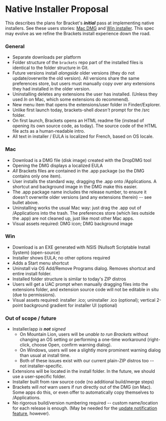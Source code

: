 # Native Installer Proposal

This describes the plans for Bracket's _**initial**_ pass at implementing native installers. See these users stories: [Mac DMG](https://trello.com/card/2-brackets-installer-osx/4f90a6d98f77505d7940ce88/394) and [Win installer](https://trello.com/card/3-brackets-installer-win/4f90a6d98f77505d7940ce88/597). This spec may evolve as we refine the Brackets install experience down the road.

### General

* Separate downloads per platform
* Folder structure of the `brackets` repo part of the installed files is identical to the folder structure in Git.
* Future versions install _alongside_ older versions (they do not update/overwrite the old version).  All versions share the same preferences store, but users must manually copy over any extensions they had installed in the older version.
* Uninstalling deletes any extensions the user has installed.  (Unless they used _ln_ on Mac, which some extensions do recommend).
* New menu item that opens the extensions/user folder in Finder/Explorer.
* Unlike first launch today, brackets-shell _doesn't_ prompt for the /src folder.
* On first launch, Brackets opens an HTML readme file (instead of opening its own source code, as today).  The source code of the HTML file acts as a human-readable intro.
* All text in installer / EULA is localized for French, based on OS locale.

### Mac

* Download is a DMG file (disk image) created with the DropDMG tool
* Opening the DMG displays a localized EULA
* _All_ Brackets files are contained in the .app package (so the DMG contains only one item).
* User installs the standard way, dragging the .app onto /Applications.  A shortcut and background image in the DMG make this easier.
* The .app package name includes the release number, to ensure it doesn’t overwrite older versions (and any extensions therein) -- see bullet above.
* Uninstalling works the usual Mac way: just drag the .app out of /Applications into the trash.  The preferences store (which lies outside the .app) are not cleaned up, just like most other Mac apps.
* Visual assets required: DMG icon; DMG background image

### Win

* Download is an EXE generated with NSIS (Nullsoft Scriptable Install System) (open-source)
* Installer shows EULA; no other options required
* Adds a Start menu shortcut
* Uninstall via OS Add/Remove Programs dialog.  Removes shortcut and entire install folder.
* Installed folder structure is similar to today's ZIP distros
* Users will get a UAC prompt when manually dragging files into the extensions folder, and extension source code will not be editable in situ (due to permissions).
* Visual assets required: installer .ico; uninstaller .ico (optional); vertical 2-point background gradient for installer UI (optional)

### Out of scope / future

* Installer/app _is **not** signed_
    * On Mountain Lion, users will be _unable to run Brackets_ without changing an OS setting or performing a one-time workaround (right-click, choose Open, confirm warning dialog).
    * On Windows, users will see a slightly more prominent warning dialog than usual at install time.
    * Both of these issues exist with our current plain-ZIP distros too -- not installer-specific.
* Extensions will be located in the install folder.  In the future, we should use a user-specific folder.
* Installer built from raw source code (no additional build/merge steps)
* Brackets will _not_ warn users if run directly out of the DMG (on Mac).  Some apps do this, or even offer to automatically copy themselves to /Applications.
* No rigorous build/version numbering required -- custom name/location for each release is enough.  (May be needed for the [update notification feature](https://trello.com/card/3-new-version-notification/4f90a6d98f77505d7940ce88/579), however).